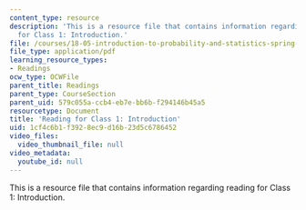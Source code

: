 ```yaml
---
content_type: resource
description: 'This is a resource file that contains information regarding reading
  for Class 1: Introduction.'
file: /courses/18-05-introduction-to-probability-and-statistics-spring-2014/1cf4c6b1f3928ec9d16b23d5c6786452_MIT18_05S14Class1Intro.pdf
file_type: application/pdf
learning_resource_types:
- Readings
ocw_type: OCWFile
parent_title: Readings
parent_type: CourseSection
parent_uid: 579c055a-ccb4-eb7e-bb6b-f294146b45a5
resourcetype: Document
title: 'Reading for Class 1: Introduction'
uid: 1cf4c6b1-f392-8ec9-d16b-23d5c6786452
video_files:
  video_thumbnail_file: null
video_metadata:
  youtube_id: null
---
```

This is a resource file that contains information regarding reading for Class 1: Introduction.

